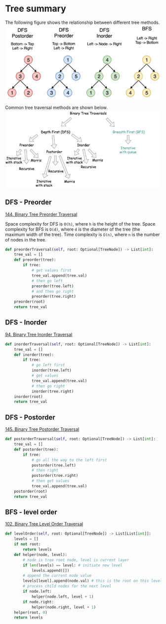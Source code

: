 # Tree summary

The following figure shows the relationship between different tree methods.
![Different Tree Methods](TreeMethods.png)

Common tree traversal methods are shown below.
![Tree Traversal Methods](TreeTraverse.png)


## DFS - Preorder
[144. Binary Tree Preorder Traversal](https://leetcode.com/problems/binary-tree-preorder-traversal/)

Space complexity for DFS is `O(h)`, where `h` is the height of the tree. Space complexity for BFS is `O(d)`, where `d` is the diameter of the tree (the maximum width of the tree). Time complexity is `O(n)`, where `n` is the number of nodes in the tree.

```python
def preorderTraversal(self, root: Optional[TreeNode]) -> List[int]:
    tree_val = []
    def preorder(tree):
        if tree:
            # get values first
            tree_val.append(tree.val)
            # then go left
            preorder(tree.left)
            # and then go right
            preorder(tree.right)
    preorder(root)
    return tree_val
```

## DFS - Inorder
[94. Binary Tree Inorder Traversal](https://leetcode.com/problems/binary-tree-inorder-traversal/)

```python
def inorderTraversal(self, root: Optional[TreeNode]) -> List[int]:
    tree_val = []
    def inorder(tree):
        if tree:
            # go left first
            inorder(tree.left)
            # get values
            tree_val.append(tree.val)
            # then go right
            inorder(tree.right)
    inorder(root)
    return tree_val
```


## DFS - Postorder
[145. Binary Tree Postorder Traversal](https://leetcode.com/problems/binary-tree-postorder-traversal/)

```python
def postorderTraversal(self, root: Optional[TreeNode]) -> List[int]:
    tree_val = []
    def postorder(tree):
        if tree: 
            # go all the way to the left first         
            postorder(tree.left)
            # then right
            postorder(tree.right)
            # then get values
            tree_val.append(tree.val)
    postorder(root)
    return tree_val
```

## BFS - level order
[102. Binary Tree Level Order Traversal](https://leetcode.com/problems/binary-tree-level-order-traversal/)

```python
def levelOrder(self, root: Optional[TreeNode]) -> List[List[int]]:
    levels = []
    if not root:
        return levels      
    def helper(node, level):
        # node is tree root node, level is current layer
        if len(levels) == level: # initiate new level
            levels.append([])
        # append the current node value
        levels[level].append(node.val) # this is the root on this level
        # process child nodes for the next level
        if node.left:
            helper(node.left, level + 1)
        if node.right:
            helper(node.right, level + 1)   
    helper(root, 0)
    return levels
```


